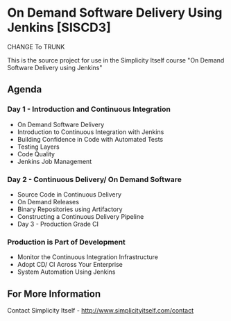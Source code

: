 On Demand Software Delivery Using Jenkins [SISCD3]
==================


CHANGE To TRUNK

This is the source project for use in the Simplicity Itself course "On Demand Software Delivery using Jenkins"

## Agenda
### Day 1 - Introduction and Continuous Integration

* On Demand Software Delivery
* Introduction to Continuous Integration with Jenkins
* Building Confidence in Code with Automated Tests
* Testing Layers
* Code Quality
* Jenkins Job Management

### Day 2 - Continuous Delivery/ On Demand Software

* Source Code in Continuous Delivery
* On Demand Releases
* Binary Repositories using Artifactory
* Constructing a Continuous Delivery Pipeline
* Day 3 - Production Grade CI

### Production is Part of Development

* Monitor the Continuous Integration Infrastructure
* Adopt CD/ CI Across Your Enterprise
* System Automation Using Jenkins

## For More Information

Contact Simplicity Itself - http://www.simplicityitself.com/contact
